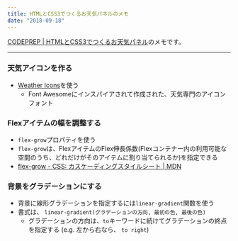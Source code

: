 ```yaml
---
title: HTMLとCSS3でつくるお天気パネルのメモ
date: "2018-09-18"
---
```


[CODEPREP | HTMLとCSS3でつくるお天気パネル](https://codeprep.jp/books/77)のメモです。

---

### 天気アイコンを作る
- [Weather Icons](https://erikflowers.github.io/weather-icons/)を使う
  - Font Awesomeにインスパイアされて作成された、天気専門のアイコンフォント

### Flexアイテムの幅を調整する
- `flex-grow`プロパティを使う
- `flex-grow`は、FlexアイテムのFlex伸長係数(Flexコンテナー内の利用可能な空間のうち、どれだけがそのアイテムに割り当てられるか)を指定できる
- [flex-grow - CSS: カスケーディングスタイルシート | MDN](https://developer.mozilla.org/ja/docs/Web/CSS/flex-grow)

### 背景をグラデーションにする
- 背景に線形グラデーションを指定するには`linear-gradient`関数を使う
- 書式は、 `linear-gradient(グラデーションの方向, 最初の色, 最後の色)`
  - グラデーションの方向は、`to`キーワードに続けてグラデーションの終点を指定する (e.g. 左から右なら、 `to right`)
